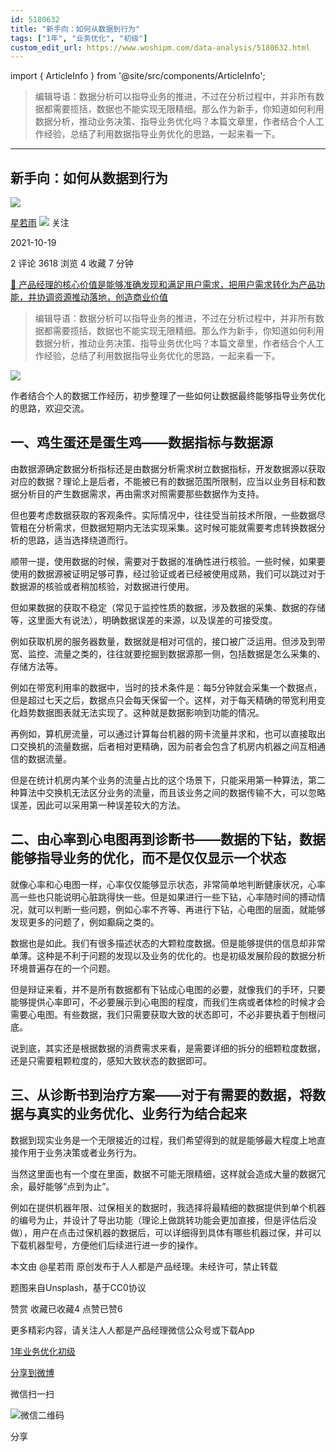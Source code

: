 ```yaml
---
id: 5180632
title: "新手向：如何从数据到行为"
tags: ["1年", "业务优化", "初级"]
custom_edit_url: https://www.woshipm.com/data-analysis/5180632.html
---
```

import { ArticleInfo } from '@site/src/components/ArticleInfo';

<ArticleInfo
    author="星若雨"
    authorLink="https://www.woshipm.com/u/1130911"
    published="2021-10-19"
    views={3618}
    comments={2}
    collects={4}
/>

> 编辑导语：数据分析可以指导业务的推进，不过在分析过程中，并非所有数据都需要揽括，数据也不能实现无限精细。那么作为新手，你知道如何利用数据分析，推动业务决策、指导业务优化吗？本篇文章里，作者结合个人工作经验，总结了利用数据指导业务优化的思路，一起来看一下。

---

## 新手向：如何从数据到行为

[![](https://static.woshipm.com/APP_U_202110_20211018145511_8516.jpeg?imageView2/1/w/72/h/72/q/100)](https://www.woshipm.com/u/1130911)

[星若雨](https://www.woshipm.com/u/1130911) ![](https://static.woshipm.com/tag/1101_1@2x.png) 关注

2021-10-19

2 评论 3618 浏览 4 收藏 7 分钟

[🔗 产品经理的核心价值是能够准确发现和满足用户需求，把用户需求转化为产品功能，并协调资源推动落地，创造商业价值](https://ke.qidianla.com/courses/90pm)

> 编辑导语：数据分析可以指导业务的推进，不过在分析过程中，并非所有数据都需要揽括，数据也不能实现无限精细。那么作为新手，你知道如何利用数据分析，推动业务决策、指导业务优化吗？本篇文章里，作者结合个人工作经验，总结了利用数据指导业务优化的思路，一起来看一下。

![](https://image.woshipm.com/wp-files/2021/10/w93y7qAdhXFGFaByQRXe.jpg)

作者结合个人的数据工作经历，初步整理了一些如何让数据最终能够指导业务优化的思路，欢迎交流。

## 一、鸡生蛋还是蛋生鸡——数据指标与数据源

由数据源确定数据分析指标还是由数据分析需求树立数据指标，开发数据源以获取对应的数据？理论上是后者，不能被已有的数据范围所限制，应当以业务目标和数据分析目的产生数据需求，再由需求对照需要那些数据作为支持。

但也要考虑数据获取的客观条件。实际情况中，往往受当前技术所限，一些数据尽管粗在分析需求，但数据短期内无法实现采集。这时候可能就需要考虑转换数据分析的思路，适当选择绕道而行。

顺带一提，使用数据的时候，需要对于数据的准确性进行核验。一些时候，如果要使用的数据源被证明足够可靠，经过验证或者已经被使用成熟，我们可以跳过对于数据源的核验或者稍加核验，对数据进行使用。

但如果数据的获取不稳定（常见于监控性质的数据，涉及数据的采集、数据的存储等，这里面大有说法），明确数据误差的来源，以及误差的可接受度。

例如获取机房的服务器数量，数据就是相对可信的，接口被广泛运用。但涉及到带宽、监控、流量之类的，往往就要挖掘到数据源那一侧，包括数据是怎么采集的、存储方法等。

例如在带宽利用率的数据中，当时的技术条件是：每5分钟就会采集一个数据点，但是超过七天之后，数据点只会每天保留一个。这样，对于每天精确的带宽利用变化趋势数据图表就无法实现了。这种就是数据影响到功能的情况。

再例如，算机房流量，可以通过计算每台机器的网卡流量并求和，也可以直接取出口交换机的流量数据，后者相对更精确，因为前者会包含了机房内机器之间互相通信的数据流量。

但是在统计机房内某个业务的流量占比的这个场景下，只能采用第一种算法，第二种算法中交换机无法区分业务的流量，而且该业务之间的数据传输不大，可以忽略误差，因此可以采用第一种误差较大的方法。

## 二、由心率到心电图再到诊断书——数据的下钻，数据能够指导业务的优化，而不是仅仅显示一个状态

就像心率和心电图一样，心率仅仅能够显示状态，非常简单地判断健康状况，心率高一些也只能说明心脏跳得快一些。但是如果进行一些下钻，心率随时间的搏动情况，就可以判断一些问题，例如心率不齐等、再进行下钻，心电图的层面，就能够发现更多的问题了，例如癫痫之类的。

数据也是如此。我们有很多描述状态的大颗粒度数据。但是能够提供的信息却非常单薄。这种是不利于问题的发现以及业务的优化的。也是初级发展阶段的数据分析环境普遍存在的一个问题。

但是辩证来看，并不是所有数据都有下钻成心电图的必要，就像我们的手环，只要能够提供心率即可，不必要展示到心电图的程度，而我们生病或者体检的时候才会需要心电图。有些数据，我们只需要获取大致的状态即可，不必非要执着于刨根问底。

说到底，其实还是根据数据的消费需求来看，是需要详细的拆分的细颗粒度数据，还是只需要粗颗粒度的，感知大致状态的数据即可。

## 三、从诊断书到治疗方案——对于有需要的数据，将数据与真实的业务优化、业务行为结合起来

数据到现实业务是一个无限接近的过程，我们希望得到的就是能够最大程度上地直接作用于业务决策或者业务行为。

当然这里面也有一个度在里面，数据不可能无限精细，这样就会造成大量的数据冗余，最好能够“点到为止”。

例如在提供机器年限、过保相关的数据时，我选择将最精细的数据提供到单个机器的编号为止，并设计了导出功能（理论上做跳转功能会更加直接，但是评估后没做），用户在点击过保机器的数据后，可以详细得到具体有哪些机器过保，并可以下载机器型号，方便他们后续进行进一步的操作。

本文由 @星若雨 原创发布于人人都是产品经理。未经许可，禁止转载

题图来自Unsplash，基于CC0协议

赞赏 收藏已收藏4 点赞已赞6

更多精彩内容，请关注人人都是产品经理微信公众号或下载App

[1年](https://www.woshipm.com/tag/1%e5%b9%b4)[业务优化](https://www.woshipm.com/tag/%e4%b8%9a%e5%8a%a1%e4%bc%98%e5%8c%96)[初级](https://www.woshipm.com/tag/%e5%88%9d%e7%ba%a7)

[分享到微博](https://service.weibo.com/share/share.php?appkey=2775287854&title=新手向：如何从数据到行为&url=https://www.woshipm.com/data-analysis/5180632.html&pic=https://image.woshipm.com/wp-files/2021/10/w93y7qAdhXFGFaByQRXe.jpg)

微信扫一扫

![微信二维码](https://api.pwmqr.com/qrcode/create/?url=https://www.woshipm.com/data-analysis/5180632.html)

分享